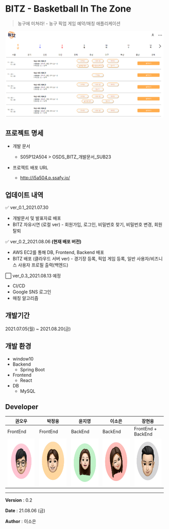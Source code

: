 # BITZ - Basketball In The Zone
> 농구에 미쳐라! - 농구 픽업 게임 예약/매칭 애플리케이션

![image-20210806012922184](README.assets/image-20210806012922184.png)

## 프로젝트 명세
- 개발 문서
  - S05P12A504 > OSDS_BITZ_개발문서_SUB23

- 프로젝트 배포 URL
  - http://i5a504.p.ssafy.io/

## 업데이트 내역
:white_check_mark: ver_0.1_2021.07.30
  - 개발문서 및 발표자료 배포
  - BITZ 자유시연 (로컬 ver) - 회원가입, 로그인, 비밀번호 찾기, 비밀번호 변경, 회원탈퇴

:white_check_mark: ver_0.2_2021.08.06 **(현재 배포 버전)**
  - AWS EC2를 통해 DB, Frontend, Backend 배포
  - BITZ 배포 (클라우드 서버 ver) - 경기장 등록, 픽업 게임 등록, 일반 사용자/비즈니스 사용자 프로필 출력(백엔드)

:white_large_square: ver_0.3_2021.08.13 예정
  - CI/CD
  - Google SNS 로그인
  - 매칭 알고리즘 

## 개발기간
2021.07.05(월) ~ 2021.08.20(금)

## 개발 환경
- window10
- Backend 
  - Spring Boot 
- Frontend 
  - React
- DB
  - MySQL

## Developer
|권오우|박정웅|윤지영|이소은|장현웅|
| ------ | ------ | ------ | ------ | ------ |
| FrontEnd | FrontEnd | BackEnd | BackEnd | FrontEnd + BackEnd |
| <img src="README.assets/image-20210806013407800.png" alt="image-20210806013407800" width="150" height="150" /> | <img src="README.assets/image-20210806013434556.png" alt="image-20210806013434556" width="150" height="150" /> | <img src="README.assets/image-20210806013539276.png" alt="image-20210806013539276"  width="150" height="150" /> | <img src="README.assets/image-20210806013548354.png" alt="image-20210806013548354"  width="150" height="150" /> | <img src="README.assets/image-20210806013557176.png" alt="image-20210806013557176"  width="150" height="150" /> |

  




------

**Version** : 0.2

**Date** : 21.08.06 (금)

**Author** : 이소은
